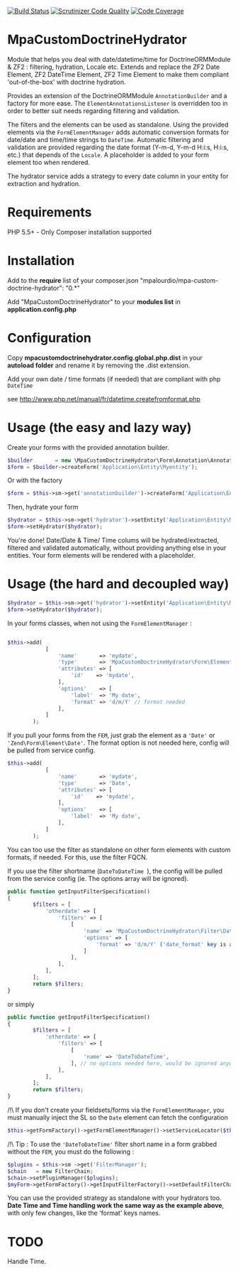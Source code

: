 [![Build Status](https://travis-ci.org/mpalourdio/MpaCustomDoctrineHydrator.png?branch=master)](https://travis-ci.org/mpalourdio/MpaCustomDoctrineHydrator)
[![Scrutinizer Code Quality](https://scrutinizer-ci.com/g/mpalourdio/MpaCustomDoctrineHydrator/badges/quality-score.png?s=2c109f8b765d059d4b33cb1f6195eae07b2fdb1c)](https://scrutinizer-ci.com/g/mpalourdio/MpaCustomDoctrineHydrator/)
[![Code Coverage](https://scrutinizer-ci.com/g/mpalourdio/MpaCustomDoctrineHydrator/badges/coverage.png?s=b249873714b3c85f08dfcd9306bd4c6b9cb19ba0)](https://scrutinizer-ci.com/g/mpalourdio/MpaCustomDoctrineHydrator/)


MpaCustomDoctrineHydrator
=========================

Module that helps you deal with date/datetime/time for DoctrineORMModule & ZF2 : filtering, hydration, Locale etc.
Extends and replace the ZF2 Date Element, ZF2 DateTime Element, ZF2 Time Element to make them compliant 'out-of-the-box' with doctrine hydration.

Provides an extension of the DoctrineORMModule ```AnnotationBuilder``` and a factory for more ease. The ```ElementAnnotationsListener``` is overridden too in order to better suit needs regarding filtering and validation.

The filters and the elements can be used as standalone. Using the provided elements via the ```FormElementManager``` adds automatic conversion formats for date/date and time/time strings to ```DateTime```.
Automatic filtering and validation are provided regarding the date format (Y-m-d, Y-m-d H:i:s, H:i:s, etc.) that depends of the ```Locale```. A placeholder is added to your form element too when rendered.

The hydrator service adds a strategy to every date column in your entity for extraction and hydration.

Requirements
============
PHP 5.5+ - Only Composer installation supported


Installation
============
Add to the **require** list of your composer.json
"mpalourdio/mpa-custom-doctrine-hydrator": "0.*"

Add "MpaCustomDoctrineHydrator" to your **modules list** in **application.config.php**


Configuration
=============
Copy **mpacustomdoctrinehydrator.config.global.php.dist** in your **autoload folder** and rename it by removing the .dist
extension.

Add your own date / time formats (if needed) that are compliant with php ```DateTime```

see http://www.php.net/manual/fr/datetime.createfromformat.php

Usage (the easy and lazy way)
=============================

Create your forms with the provided annotation builder.

```php
$builder       = new \MpaCustomDoctrineHydrator\Form\Annotation\AnnotationBuilder($this->entityManager, $this->formElementManager);
$form = $builder->createForm('Application\Entity\Myentity');
```

Or with the factory

```php
$form = $this->sm->get('annotationbuilder')->createForm('Application\Entity\Myentity');
```

Then, hydrate your form

```php
$hydrator = $this->sm->get('hydrator')->setEntity('Application\Entity\Myentity');
$form->setHydrator($hydrator);
```

You're done! Date/Date & Time/ Time colums will be hydrated/extracted, filtered and validated automatically, without providing anything else in your entities.
Your form elements will be rendered with a placeholder.


Usage (the hard and decoupled way)
==================================

```php
$hydrator = $this->sm->get('hydrator')->setEntity('Application\Entity\Myentity');
$form->setHydrator($hydrator);
```
In your forms classes, when not using the ```FormElementManager``` :
```php

$this->add(
            [
                'name'       => 'mydate',
                'type'       => 'MpaCustomDoctrineHydrator\Form\Element\Date',
                'attributes' => [
                    'id'    => 'mydate',
                ],
                'options'    => [
                    'label'  => 'My date',
                    'format' => 'd/m/Y' // format needed
                ],
            ]
        );
```

If you pull your forms from the ```FEM```, just grab the element as a ```'Date'``` or ```'Zend\Form\Element\Date'```. The format option is not needed here, config will be pulled from service config.

```php
$this->add(
            [
                'name'       => 'mydate',
                'type'       => 'Date',
                'attributes' => [
                    'id'    => 'mydate',
                ],
                'options'    => [
                    'label'  => 'My date',
                ],
            ]
        );
```

You can too use the filter as standalone on other form elements with custom formats, if needed. For this, use the filter FQCN.

If you use the filter shortname (```DateToDateTime ```), the config will be pulled from the service config (ie. The options array will be ignored).

```php
public function getInputFilterSpecification()
{
        $filters = [
            'otherdate' => [
                'filters' => [
                    [
                        'name' => 'MpaCustomDoctrineHydrator\Filter\DateToDateTime',
                        'options' => [
                            'format' => 'd/m/Y' ('date_format' key is also accepted)
                        ]
                    ],
                ],
            ],
        ];
        return $filters;
}
```

or simply

```php
public function getInputFilterSpecification()
{
        $filters = [
            'otherdate' => [
                'filters' => [
                    [
                        'name' => 'DateToDateTime',
                    ], // no options needed here, would be ignored anyway
                ],
            ],
        ];
        return $filters;
}
```

/!\ If you don't create your fieldsets/forms via the ```FormElementManager```, you must manually inject the SL so the ```Date``` element can fetch the configuration
```php
$this->getFormFactory()->getFormElementManager()->setServiceLocator($this->sm);
```

/!\ Tip : To use the ```'DateToDateTime'``` filter short name in a form grabbed without the ```FEM```, you must do the following :
```php
$plugins = $this->sm ->get('FilterManager');
$chain   = new FilterChain;
$chain->setPluginManager($plugins);
$myForm->getFormFactory()->getInputFilterFactory()->setDefaultFilterChain($chain);
```

You can use the provided strategy as standalone with your hydrators too. **Date Time and Time handling work the same way as the example above**, with only few changes, like the 'format' keys names.

TODO
====

Handle Time.
